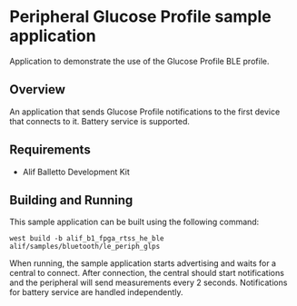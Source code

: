 # Peripheral Glucose Profile sample application

   Application to demonstrate the use of the Glucose Profile BLE profile.

## Overview

An application that sends Glucose Profile notifications to the first device that connects to it.
Battery service is supported.

## Requirements

* Alif Balletto Development Kit

## Building and Running

This sample application can be built using the following command:

```
west build -b alif_b1_fpga_rtss_he_ble alif/samples/bluetooth/le_periph_glps
```

When running, the sample application starts advertising and waits for a central to connect.
After connection, the central should start notifications and the peripheral will send measurements every 2 seconds.
Notifications for battery service are handled independently.
